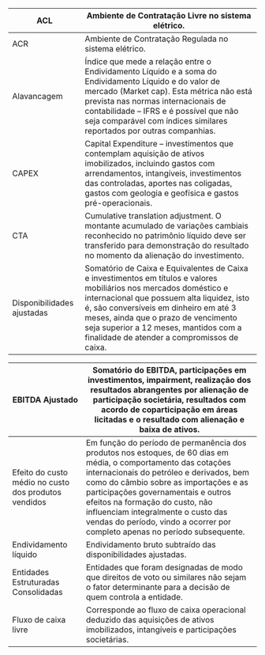 |ACL|Ambiente de Contratação Livre no sistema elétrico.|
|---|---|
|ACR|Ambiente de Contratação Regulada no sistema elétrico.|
|Alavancagem|Índice que mede a relação entre o Endividamento Líquido e a soma do Endividamento Líquido e do valor de mercado (Market cap). Esta métrica não está prevista nas normas internacionais de contabilidade – IFRS e é possível que não seja comparável com índices similares reportados por outras companhias.|
|CAPEX|Capital Expenditure – investimentos que contemplam aquisição de ativos imobilizados, incluindo gastos com arrendamentos, intangíveis, investimentos das controladas, aportes nas coligadas, gastos com geologia e geofísica e gastos pré-operacionais.|
|CTA|Cumulative translation adjustment. O montante acumulado de variações cambiais reconhecido no patrimônio líquido deve ser transferido para demonstração do resultado no momento da alienação do investimento.|
|Disponibilidades ajustadas|Somatório de Caixa e Equivalentes de Caixa e investimentos em títulos e valores mobiliários nos mercados doméstico e internacional que possuem alta liquidez, isto é, são conversíveis em dinheiro em até 3 meses, ainda que o prazo de vencimento seja superior a 12 meses, mantidos com a finalidade de atender a compromissos de caixa.|

|EBITDA Ajustado|Somatório do EBITDA, participações em investimentos, impairment, realização dos resultados abrangentes por alienação de participação societária, resultados com acordo de coparticipação em áreas licitadas e o resultado com alienação e baixa de ativos.|
|---|---|
|Efeito do custo médio no custo dos produtos vendidos|Em função do período de permanência dos produtos nos estoques, de 60 dias em média, o comportamento das cotações internacionais do petróleo e derivados, bem como do câmbio sobre as importações e as participações governamentais e outros efeitos na formação do custo, não influenciam integralmente o custo das vendas do período, vindo a ocorrer por completo apenas no período subsequente.|
|Endividamento líquido|Endividamento bruto subtraído das disponibilidades ajustadas.|
|Entidades Estruturadas Consolidadas|Entidades que foram designadas de modo que direitos de voto ou similares não sejam o fator determinante para a decisão de quem controla a entidade.|
|Fluxo de caixa livre|Corresponde ao fluxo de caixa operacional deduzido das aquisições de ativos imobilizados, intangíveis e participações societárias.|

